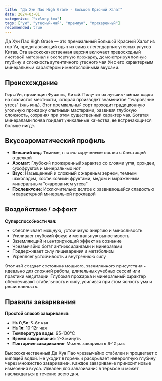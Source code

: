 ```yaml
---
title: "Да Хун Пао High Grade - Большой Красный Халат"
date: 2024-02-01
categories: ["oolong-tea"]
tags: ["уи", "утесный-чай", "премиум", "прожаренный"]
recommended: true
---
```


Да Хун Пао High Grade — это премиальный Большой Красный Халат из гор Уи, представляющий один из самых легендарных утесных улунов Китая. Эта высококачественная версия включает превосходный листовой материал и экспертную прожарку, демонстрируя полную глубину и сложность аутентичного утесного чая Уи с его характерным минеральным характером и многослойными вкусами.

## Происхождение

Горы Уи, провинция Фуцзянь, Китай. Получен из лучших чайных садов на скалистой местности, которая производит знаменитое "очарование утеса" (янь юнь). Этот премиальный сорт проходит традиционную угольную прожарку опытными мастерами, развивая глубокую сложность, сохраняя при этом существенный характер чая. Богатая минералами почва придает уникальные качества, не встречающиеся больше нигде.

## Вкусоароматический профиль

- **Внешний вид**: Темные, плотно скрученные листья с блестящей отделкой
- **Аромат**: Глубокий прожаренный характер со слоями угля, орхидеи, сухофруктов и минеральных нот
- **Вкус**: Насыщенный и сложный с жареным зерном, темным шоколадом, косточковыми фруктами, медом и выраженным минеральным "очарованием утеса"
- **Послевкусие**: Исключительно долгое с развивающейся сладостью и характерной минеральной прохладой

## Воздействие / эффект

**Суперспособности чая:**
- Обеспечивает мощную, устойчивую энергию и выносливость
- Усиливает глубокий фокус и ментальную выносливость
- Заземляющий и центрирующий эффект на сознание
- Чрезвычайно богат антиоксидантами и минералами
- Поддерживает силу пищеварения и метаболизм
- Укрепляет устойчивость и внутреннюю силу

Этот чай создает состояние мощного, заземленного присутствия - идеально для сложной работы, длительных учебных сессий или практики медитации. Глубокая прожарка и минеральный характер обеспечивают стабильность и силу, усиливая при этом ясность ума и решительность.

## Правила заваривания

**Простой способ заваривания:**
- **На 0,5л**: 5-6г чая
- **На 1л**: 10-12г чая
- **Температура воды**: 95-100°C
- **Время заваривания**: 2-3 минуты
- **Повторное заваривание**: Можно заваривать 8-12 раз

Высококачественный Да Хун Пао чрезвычайно стабилен и процветает с кипящей водой. Не уходит в горечь и раскрывает невероятную глубину через множество завариваний. Каждое заваривание приносит новые измерения вкуса. Идеален для заваривания в термосе и может наслаждаться в течение всего дня.
